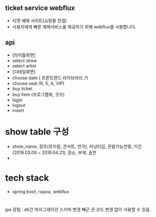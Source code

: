 ## ticket service webflux
- 티켓 예매 사이트(쇼핑몰 컨셉)
- 사용자에게 빠른 예매서비스를 제공하기 위해 webflux를 사용합니다. 

## api
- [타이틀화면]
- select show
- select artist
- [디테일화면] 
- choose date ( 프론트엔드 라이브러리..?)
- choose seat (R, S, A, VIP)
- buy ticket
- buy item (프로그램북, 굿즈) 
- login 
- logout 
- insert 

# show table 구성
- show_name, 장르(뮤지컬, 콘서트, 연극), 러닝타임, 관람가능연령, 기간(2019.03.09 ~ 2019.04.21), 장소, 부제, 출연 
- 

# tech stack
- spring boot, rxjava, webflux  


# 
jpa 장점 : db간 마이그레이션 스키마 변경 빼곤 큰 코드 변경 없이 사용할 수 있음.

